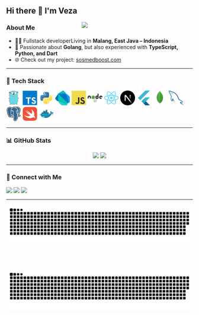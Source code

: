 ## Hi there 👋 I'm Veza

<img align="right" src="https://raw.githubusercontent.com/fckveza/fckveza/main/assets/coding.gif" width="300"/>

### About Me
- 👨‍💻 Fullstack developerLiving in **Malang, East Java – Indonesia**  
- 💙 Passionate about **Golang**, but also experienced with **TypeScript, Python, and Dart**  
- 🌐 Check out my project: [sosmedboost.com](https://sosmedboost.com)  

---

### 🚀 Tech Stack  
<p align="left">
  <img src="https://raw.githubusercontent.com/devicons/devicon/master/icons/go/go-original.svg" width="40" height="40" alt="Golang"/>
  <img src="https://raw.githubusercontent.com/devicons/devicon/master/icons/typescript/typescript-original.svg" width="40" height="40" alt="TypeScript"/>
  <img src="https://raw.githubusercontent.com/devicons/devicon/master/icons/python/python-original.svg" width="40" height="40" alt="Python"/>
  <img src="https://raw.githubusercontent.com/devicons/devicon/master/icons/dart/dart-original.svg" width="40" height="40" alt="Dart"/>
  <img src="https://raw.githubusercontent.com/devicons/devicon/master/icons/javascript/javascript-original.svg" width="40" height="40" alt="JavaScript"/>
  <img src="https://raw.githubusercontent.com/devicons/devicon/master/icons/nodejs/nodejs-original-wordmark.svg" width="40" height="40" alt="Node.js"/>
  <img src="https://raw.githubusercontent.com/devicons/devicon/master/icons/react/react-original.svg" width="40" height="40" alt="React"/>
  <img src="https://raw.githubusercontent.com/devicons/devicon/master/icons/nextjs/nextjs-original.svg" width="40" height="40" alt="Next.js"/>
  <img src="https://raw.githubusercontent.com/devicons/devicon/master/icons/flutter/flutter-original.svg" width="40" height="40" alt="Flutter"/>
  <img src="https://raw.githubusercontent.com/devicons/devicon/master/icons/mongodb/mongodb-original.svg" width="40" height="40" alt="MongoDB"/>
  <img src="https://raw.githubusercontent.com/devicons/devicon/master/icons/mysql/mysql-original.svg" width="40" height="40" alt="MySQL"/>
  <img src="https://raw.githubusercontent.com/devicons/devicon/master/icons/postgresql/postgresql-original.svg" width="40" height="40" alt="PostgreSQL"/>
  <img src="https://raw.githubusercontent.com/devicons/devicon/master/icons/swift/swift-original.svg" width="40" height="40" alt="Swift"/>
  <img src="https://raw.githubusercontent.com/devicons/devicon/master/icons/docker/docker-original.svg" width="40" height="40" alt="Docker"/>
</p>


---

### 📊 GitHub Stats  
<div align="center">
  <img height="180em" src="https://github-readme-stats.vercel.app/api?username=fckveza&show_icons=true&theme=tokyonight&include_all_commits=true&count_private=true"/>
  <img height="180em" src="https://github-readme-stats.vercel.app/api/top-langs/?username=fckveza&layout=compact&langs_count=8&theme=tokyonight"/>
</div>

---

### 🤝 Connect with Me  
<p align="left">
  <a href="https://sosmedboost.com" target="_blank"><img src="https://img.shields.io/badge/Website-sosmedboost.com-blue?style=flat-square&logo=google-chrome"></a>
  <a href="mailto:vezamroni@gmail"><img src="https://img.shields.io/badge/Email-me-blue?style=flat-square&logo=gmail"></a>
  <a href="https:/www.instagram.com/fckveza/" target="_blank"><img src="https://img.shields.io/badge/Instagram-HMTYVEZA-blue?style=flat-square&logo=instagram"></a>
</p>

---

![Snake animation](https://github.com/fckveza/fckveza/blob/output/github-contribution-grid-snake.svg)

<br />
<br />


![Snake animation](https://github.com/fckveza/fckveza/blob/output/github-contribution-grid-snake.svg)
